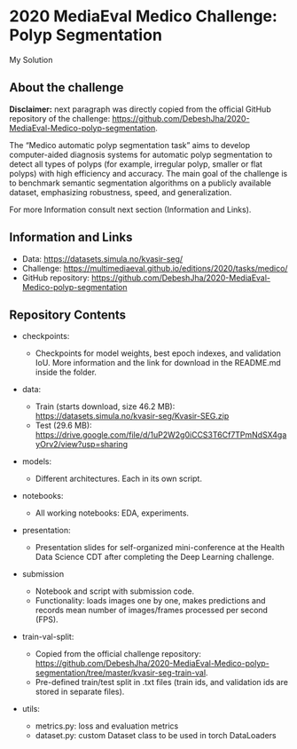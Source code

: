 # 2020 MediaEval Medico Challenge: Polyp Segmentation

My Solution

## About the challenge
**Disclaimer:** next paragraph was directly copied from the official GitHub repository of the challenge: https://github.com/DebeshJha/2020-MediaEval-Medico-polyp-segmentation.

The “Medico automatic polyp segmentation task” aims to develop computer-aided diagnosis systems for automatic polyp segmentation to detect all types of polyps (for example, irregular polyp, smaller or flat polyps) with high efficiency and accuracy. The main goal of the challenge is to benchmark semantic segmentation algorithms on a publicly available dataset, emphasizing robustness, speed, and generalization.

For more Information consult next section (Information and Links).

## Information and Links

- Data: https://datasets.simula.no/kvasir-seg/
- Challenge: https://multimediaeval.github.io/editions/2020/tasks/medico/
- GitHub repository: https://github.com/DebeshJha/2020-MediaEval-Medico-polyp-segmentation

## Repository Contents

- checkpoints:
    - Checkpoints for model weights, best epoch indexes, and validation IoU. More information and the link for download in the README.md inside the folder.

- data:
    - Train (starts download, size 46.2 MB): https://datasets.simula.no/kvasir-seg/Kvasir-SEG.zip
    - Test (29.6 MB): https://drive.google.com/file/d/1uP2W2g0iCCS3T6Cf7TPmNdSX4gayOrv2/view?usp=sharing

- models:
    - Different architectures. Each in its own script.

- notebooks:
    - All working notebooks: EDA, experiments.

- presentation:
    - Presentation slides for self-organized mini-conference at the Health Data Science CDT after completing the Deep Learning challenge.

- submission
    - Notebook and script with submission code.
    - Functionality: loads images one by one, makes predictions and records mean number of images/frames processed per second (FPS).

- train-val-split:
    - Copied from the official challenge repository: https://github.com/DebeshJha/2020-MediaEval-Medico-polyp-segmentation/tree/master/kvasir-seg-train-val.
    - Pre-defined train/test split in .txt files (train ids, and validation ids are stored in separate files).

- utils:
    - metrics.py: loss and evaluation metrics
    - dataset.py: custom Dataset class to be used in torch DataLoaders
